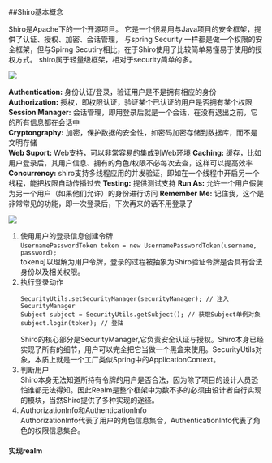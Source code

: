 ##Shiro基本概念

Shiro是Apache下的一个开源项目。
它是一个很易用与Java项目的安全框架，提供了认证、授权、加密、会话管理，
与spring Security 一样都是做一个权限的安全框架，但与Spirng Secutiry相比，在于Shiro使用了比较简单易懂易于使用的授权方式。
shiro属于轻量级框架，相对于security简单的多。

![](https://images2017.cnblogs.com/blog/1031841/201711/1031841-20171110162750169-589847029.png)   

**Authentication:** 身份认证/登录，验证用户是不是拥有相应的身份   
**Authorization:** 授权，即权限认证，验证某个已认证的用户是否拥有某个权限   
**Session Manager:** 会话管理，即用登录后就是一个会话，在没有退出之前，它的所有信息都在会话中   
**Cryptongraphy:** 加密，保护数据的安全性，如密码加密存储到数据库，而不是文明存储   
**Web Suport:** Web支持，可以非常容易的集成到Web环境
**Caching:** 缓存，比如用户登录后，其用户信息、拥有的角色/权限不必每次去查，这样可以提高效率
**Concurrency:** shiro支持多线程应用的并发验证，即如在一个线程中开启另一个线程，能把权限自动传播过去
**Testing:** 提供测试支持
**Run As:** 允许一个用户假装为另一个用户（如果他们允许）的身份进行访问
**Remember Me:**  记住我，这个是非常常见的功能，即一次登录后，下次再来的话不用登录了   

![](https://images2015.cnblogs.com/blog/871676/201607/871676-20160722213407794-1894786938.png)   

1. 使用用户的登录信息创建令牌  
    `UsernamePasswordToken token = new UsernamePasswordToken(username, password);`   
    token可以理解为用户令牌，登录的过程被抽象为Shiro验证令牌是否具有合法身份以及相关权限。   
2. 执行登录动作   
     ```
     SecurityUtils.setSecurityManager(securityManager); // 注入SecurityManager
     Subject subject = SecurityUtils.getSubject(); // 获取Subject单例对象
     subject.login(token); // 登陆
     ```   
     Shiro的核心部分是SecurityManager,它负责安全认证与授权。Shiro本身已经实现了所有的细节，用户可以完全把它当做一个黑盒来使用。SecurityUtils对象，本质上就是一个工厂类似Spring中的ApplicationContext。
3. 判断用户   
    Shiro本身无法知道所持有令牌的用户是否合法，因为除了项目的设计人员恐怕谁都无法得知。因此Realm是整个框架中为数不多的必须由设计者自行实现的模块，当然Shiro提供了多种实现的途径。   
4. AuthorizationInfo和AuthenticationInfo   
    AuthorizationInfo代表了用户的角色信息集合，AuthenticationInfo代表了角色的权限信息集合。

#### 实现realm
